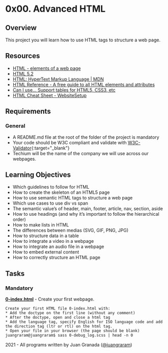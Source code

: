 # 0x00. Advanced HTML

## Overview
This project you will learn how to use HTML tags to structure a web page.

## Resources
* [HTML - elements of a web page](https://docs.google.com/document/d/1HRL_-AFexmLXec3j7MBDeAjl0rAFnjhe1TZte059gEA/edit)
* [HTML 5.2](https://www.w3.org/TR/html52/)
* [HTML: HyperText Markup Language | MDN](https://developer.mozilla.org/en-US/docs/Web/HTML)
* [HTML Reference - A free guide to all HTML elements and attributes](https://htmlreference.io/)
* [Can I use… Support tables for HTML5, CSS3, etc](https://caniuse.com/)
* [HTML Cheat Sheet - WebsiteSetup](https://websitesetup.org/html5-cheat-sheet/)

## Requirements
### General
* A README.md file at the root of the folder of the project is mandatory
* Your code should be W3C compliant and validate with [W3C-Validator](https://github.com/holbertonschool/W3C-Validator){:target="_blank"}
* Techium will be the name of the company we will use across our webpages.

## Learning Objectives
* Which guidelines to follow for HTML
* How to create the skeleton of an HTML5 page
* How to use semantic HTML tags to structure a web page
* Which use cases to use div vs span
* The semantic value’s of header, main, footer, article, nav, section, aside
* How to use headings (and why it’s important to follow the hierarchical order)
* How to make lists in HTML
* The differences between medias (SVG, GIF, PNG, JPG)
* How to structure data in a table
* How to integrate a video in a webpage
* How to integrate an audio file in a webpage
* How to embed external content
* How to correctly structure an HTML page

## Tasks
### Mandatory
**[0-index.html](0-index.html)** - Create your first webpage.
```
Create your first HTML file 0-index.html with:
* Add the doctype on the first line (without any comment)
* After the doctype, open and close a html tag
* Add the language tag, specify English for ISO language code and add the direction tag (ltr or rtl) on the html tag.
* Open your file in your browser (the page should be blank)
juangraram@juangraram$ sass 0-debug_log.scss | head -n 0
```



2021 - All programs written by Juan Granada ([@juangraram](https://twitter.com/JuanGraRam)) 
